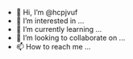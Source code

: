 - 👋 Hi, I’m @hcpjvuf
- 👀 I’m interested in ...
- 🌱 I’m currently learning ...
- 💞️ I’m looking to collaborate on ...
- 📫 How to reach me ...

<!---
hcpjvuf/hcpjvuf is a ✨ special ✨ repository because its `README.md` (this file) appears on your GitHub profile.
You can click the Preview link to take a look at your changes.
--->
